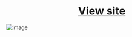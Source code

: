 <h1 align="center" ><a href="https://itsyoussefwahba.github.io/linktree.github.io/">View site</a></h1>

![image](https://github.com/itsYoussefWahba/linktree.github.io/assets/106777610/ebd78766-cea4-4360-a44a-a0cc7ac3423c)
